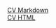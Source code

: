 [CV Markdown](https://hereeast.github.io/rsschool-cv/cv)  
[CV HTML](https://hereeast.github.io/rsschool-cv)
